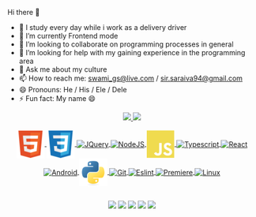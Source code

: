Hi there 👋

- 🔭 I study every day while i work as a delivery driver
- 🌱 I’m currently Frontend mode
- 👯 I’m looking to collaborate on programming processes in general
- 🤔 I’m looking for help with my gaining experience in the programming area
- 💬 Ask me about my culture
- 📫 How to reach me: swami_gs@live.com / sir.saraiva94@gmail.com
- 😄 Pronouns: He / His / Ele / Dele
- ⚡ Fun fact: My name 😄
<div align="center">
  <a href="https://github.com/saraiva94">
  <img height="200em" src="https://github-readme-stats.vercel.app/api?username=saraiva94&show_icons=true&theme=blueberry&include_all_commits=true&count_private=true"/>
  <img height="200em" src="https://github-readme-stats.vercel.app/api/top-langs/?username=saraiva94&layout=compact&langs_count=7&theme=blueberry"/>
</div>
<div style="display: inline_block" align="center"><br>
  <img align="center" alt="HTML" height="57,5" width="57,5" src="https://raw.githubusercontent.com/devicons/devicon/master/icons/html5/html5-original.svg">
  <img align="center" alt="CSS" height="57,5" width="57,5" src="https://raw.githubusercontent.com/devicons/devicon/master/icons/css3/css3-original.svg">
  <img align="center" alt="JQuery" height="57,5" width="57,5" src="https://cdn.jsdelivr.net/gh/devicons/devicon/icons/jquery/jquery-plain-wordmark.svg">
  <img align="center" alt="NodeJS" height="57,5" width="57,5" src="https://cdn.jsdelivr.net/gh/devicons/devicon/icons/nodejs/nodejs-original.svg">
  <img align="center" alt="Js" height="57,5" width="57,5" src="https://raw.githubusercontent.com/devicons/devicon/master/icons/javascript/javascript-plain.svg">
  <img align="center" alt="Typescript" height="57,5" width="57,5" src="https://cdn.jsdelivr.net/gh/devicons/devicon/icons/typescript/typescript-original.svg">
  <img align="center" alt="React" height="57,5" width="57,5" src="https://cdn.jsdelivr.net/gh/devicons/devicon/icons/react/react-original.svg">
  <img align="center" alt="Android" height="57,5" width="57,5" src="https://cdn.jsdelivr.net/gh/devicons/devicon/icons/android/android-original.svg">
  <img align="center" alt="Python" height="57,5" width="57,5" src="https://raw.githubusercontent.com/devicons/devicon/master/icons/python/python-original.svg">
  <img align="center" alt="Git" height="57,5" width="57,5" src="https://cdn.jsdelivr.net/gh/devicons/devicon/icons/git/git-original.svg">
  <img align="center" alt="Eslint" height="57,5" width="57,5" src="https://cdn.jsdelivr.net/gh/devicons/devicon/icons/eslint/eslint-original.svg">
  <img align="center" alt="Premiere" height="57,5" width="7,50" src="https://cdn.jsdelivr.net/gh/devicons/devicon/icons/premierepro/premierepro-original.svg">
  <img align="center" alt="Linux" height="57,5" width="57,5" src="https://cdn.jsdelivr.net/gh/devicons/devicon/icons/linux/linux-plain.svg">

</div>

          
##

<div align="center">
  <a href="https://www.linkedin.com/in/swami-saraiva/" target="_blank"><img src="https://img.shields.io/badge/-LinkedIn-%230077B5?style=for-the-badge&logo=linkedin&logoColor=white" target="_blank"></a>
<a href = "https://mail.google.com"><img src="https://img.shields.io/badge/-Gmail-%23333?style=for-the-badge&logo=gmail&logoColor=white" target="_blank"></a>
<a href = "https://wa.me/5521969381944"><img src="https://img.shields.io/badge/WhatsApp-25D366?style=for-the-badge&logo=whatsapp&logoColor=white"></a>
<a href = "https://outlook.live.com"><img src="https://img.shields.io/badge/Microsoft_Outlook-0078D4?style=for-the-badge&logo=microsoft-outlook&logoColor=white"></a>
<a href = "https://discord.com/channels/@me"><img src="https://img.shields.io/badge/Discord-7289DA?style=for-the-badge&logo=discord&logoColor=white"></a>
</div>
  
